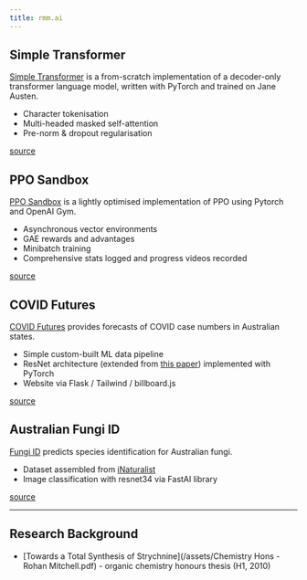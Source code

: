 ```yaml
---
title: rmm.ai
---
```

## Simple Transformer
[Simple Transformer](https://github.com/rohanm/simple-transformer) is a from-scratch implementation of a decoder-only
transformer language model, written with PyTorch and trained on Jane Austen.

- Character tokenisation
- Multi-headed masked self-attention
- Pre-norm & dropout regularisation

[source](https://github.com/RohanM/simple-transformer)


## PPO Sandbox
[PPO Sandbox](https://github.com/RohanM/ppo-sandbox) is a lightly optimised implementation of PPO using Pytorch and OpenAI Gym.

- Asynchronous vector environments
- GAE rewards and advantages
- Minibatch training
- Comprehensive stats logged and progress videos recorded

[source](https://github.com/RohanM/ppo-sandbox)


## COVID Futures
[COVID Futures](https://covid.rmm.ai) provides forecasts of COVID case numbers in Australian states.

- Simple custom-built ML data pipeline
- ResNet architecture (extended from [this paper](https://arxiv.org/abs/2103.12057)) implemented with PyTorch
- Website via Flask / Tailwind / billboard.js

[source](https://github.com/RohanM/covid-futures)


## Australian Fungi ID
[Fungi ID](https://fungi.rmm.ai) predicts species identification for Australian fungi.

- Dataset assembled from [iNaturalist](https://www.inaturalist.org/pages/developers)
- Image classification with resnet34 via FastAI library

[source](https://github.com/RohanM/fungi-id)

----

## Research Background

- [Towards a Total Synthesis of Strychnine](/assets/Chemistry Hons - Rohan Mitchell.pdf) - organic chemistry honours thesis (H1, 2010)
